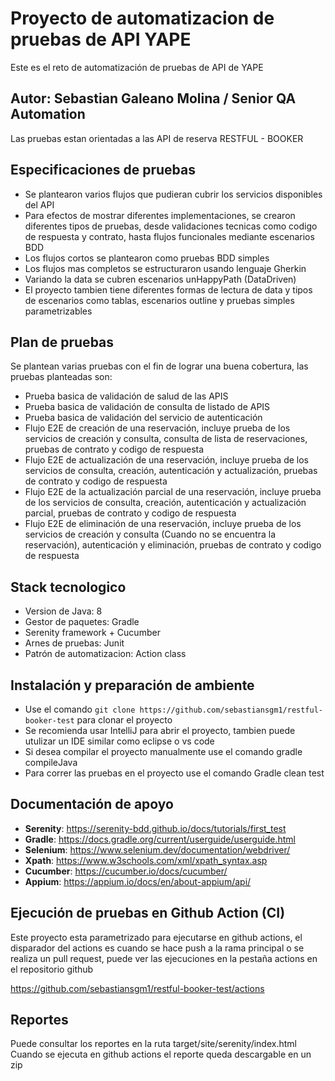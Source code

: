 # Proyecto de automatizacion de pruebas de API YAPE
Este es el reto de automatización de pruebas de API de YAPE

## Autor: Sebastian Galeano Molina / Senior QA Automation
Las pruebas estan orientadas a las API de reserva RESTFUL - BOOKER

## Especificaciones de pruebas

* Se plantearon varios flujos que pudieran cubrir los servicios disponibles del API
* Para efectos de mostrar diferentes implementaciones, se crearon diferentes tipos de pruebas, desde validaciones
tecnicas como codigo de respuesta y contrato, hasta flujos funcionales mediante escenarios BDD
* Los flujos cortos se plantearon como pruebas BDD simples
* Los flujos mas completos se estructuraron usando lenguaje Gherkin
* Variando la data se cubren escenarios unHappyPath (DataDriven)
* El proyecto tambien tiene diferentes formas de lectura de data y tipos de escenarios
como tablas, escenarios outline y pruebas simples parametrizables

## Plan de pruebas
Se plantean varias pruebas con el fin de lograr una buena cobertura, las pruebas planteadas son:
* Prueba basica de validación de salud de las APIS
* Prueba basica de validación de consulta de listado de APIS
* Prueba basica de validación del servicio de autenticación
* Flujo E2E de creación de una reservación, incluye prueba de los servicios de creación y consulta, consulta de lista de reservaciones, pruebas de contrato y codigo de respuesta
* Flujo E2E de actualización de una reservación, incluye prueba de los servicios de consulta, creación, autenticación y actualización, pruebas de contrato y codigo de respuesta
* Flujo E2E de la actualización parcial de una reservación, incluye prueba de los servicios de consulta, creación, autenticación y actualización parcial, pruebas de contrato y codigo de respuesta
* Flujo E2E de eliminación de una reservación, incluye prueba de los servicios de creación y consulta (Cuando no se encuentra la reservación), autenticación y eliminación, pruebas de contrato y codigo de respuesta

## Stack tecnologico

* Version de Java: 8
* Gestor de paquetes: Gradle
* Serenity framework + Cucumber
* Arnes de pruebas: Junit
* Patrón de automatizacion: Action class

## Instalación y preparación de ambiente

* Use el comando `git clone https://github.com/sebastiansgm1/restful-booker-test` para clonar el proyecto
* Se recomienda usar IntelliJ para abrir el proyecto, tambien puede utulizar un IDE similar como eclipse o vs code
* Si desea compilar el proyecto manualmente use el comando gradle compileJava
* Para correr las pruebas en el proyecto use el comando Gradle clean test

## Documentación de apoyo
- **Serenity**: https://serenity-bdd.github.io/docs/tutorials/first_test
- **Gradle**: https://docs.gradle.org/current/userguide/userguide.html
- **Selenium**: https://www.selenium.dev/documentation/webdriver/
- **Xpath**: https://www.w3schools.com/xml/xpath_syntax.asp
- **Cucumber**: https://cucumber.io/docs/cucumber/
- **Appium**: https://appium.io/docs/en/about-appium/api/

## Ejecución de pruebas en Github Action (CI)

Este proyecto esta parametrizado para ejecutarse en github actions, el disparador del
actions es cuando se hace push a la rama principal o se realiza un pull request,
puede ver las ejecuciones en la pestaña actions en el repositorio github

https://github.com/sebastiansgm1/restful-booker-test/actions 

## Reportes
Puede consultar los reportes en la ruta target/site/serenity/index.html
Cuando se ejecuta en github actions el reporte queda descargable en un zip


